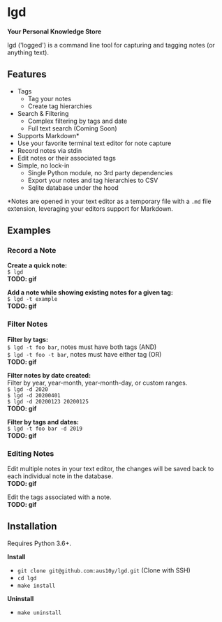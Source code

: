 # lgd

**Your Personal Knowledge Store**

lgd ('logged') is a command line tool for capturing and tagging notes (or anything text).

## Features

- Tags
  - Tag your notes
  - Create tag hierarchies
- Search & Filtering
  - Complex filtering by tags and date
  - Full text search (Coming Soon)
- Supports Markdown*
- Use your favorite terminal text editor for note capture
- Record notes via stdin
- Edit notes or their associated tags
- Simple, no lock-in
  - Single Python module, no 3rd party dependencies
  - Export your notes and tag hierarchies to CSV
  - Sqlite database under the hood

*Notes are opened in your text editor as a temporary file with a `.md` file extension, leveraging your editors support for Markdown.

## Examples

### Record a Note

**Create a quick note:**  
`$ lgd`  
**TODO: gif**

**Add a note while showing existing notes for a given tag:**  
`$ lgd -t example`  
**TODO: gif**

### Filter Notes

**Filter by tags:**  
`$ lgd -t foo bar`, notes must have both tags (AND)  
`$ lgd -t foo -t bar`, notes must have either tag (OR)  
**TODO: gif**

**Filter notes by date created:**  
Filter by year, year-month, year-month-day, or custom ranges.  
`$ lgd -d 2020`  
`$ lgd -d 20200401`  
`$ lgd -d 20200123 20200125`  
**TODO: gif**

**Filter by tags and dates:**  
`$ lgd -t foo bar -d 2019`  
**TODO: gif**

### Editing Notes

Edit multiple notes in your text editor, the changes will be saved back to each individual note in the database.  
**TODO: gif**

Edit the tags associated with a note.  
**TODO: gif**

## Installation

Requires Python 3.6+.  

**Install**  
- `git clone git@github.com:aus10y/lgd.git` (Clone with SSH)
- `cd lgd`
- `make install`

**Uninstall**  
- `make uninstall`
